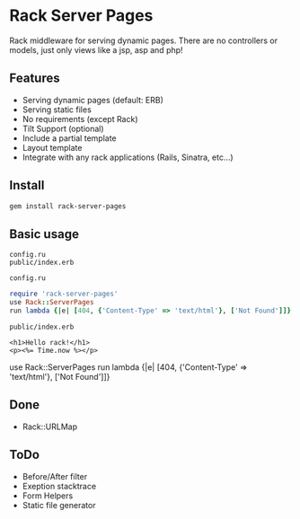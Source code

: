 Rack Server Pages
=================

Rack middleware for serving dynamic pages.
There are no controllers or models, just only views like a jsp, asp and php!

## Features
- Serving dynamic pages (default: ERB)
- Serving static files
- No requirements (except Rack)
- Tilt Support (optional)
- Include a partial template
- Layout template
- Integrate with any rack applications (Rails, Sinatra, etc...)

## Install
```sh
gem install rack-server-pages
```

## Basic usage
```
config.ru
public/index.erb
```

`config.ru`
```ruby
require 'rack-server-pages'
use Rack::ServerPages
run lambda {|e| [404, {'Content-Type' => 'text/html'}, ['Not Found']]}
```

`public/index.erb`
```eruby
<h1>Hello rack!</h1>
<p><%= Time.now %></p>
```

use Rack::ServerPages
run lambda {|e| [404, {'Content-Type' => 'text/html'}, ['Not Found']]}

## Done
- Rack::URLMap
## ToDo
- Before/After filter
- Exeption stacktrace
- Form Helpers
- Static file generator
